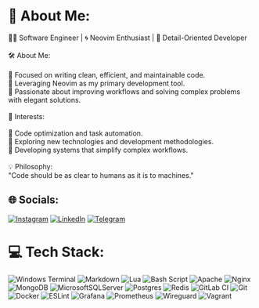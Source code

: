 # 💫 About Me:
👨‍💻 Software Engineer | 🌀 Neovim Enthusiast | 🎯 Detail-Oriented Developer<br><br>🛠 About Me:<br><br>    🔹 Focused on writing clean, efficient, and maintainable code.<br>    🔹 Leveraging Neovim as my primary development tool.<br>    🔹 Passionate about improving workflows and solving complex problems with elegant solutions.<br><br>🌟 Interests:<br><br>    🔹 Code optimization and task automation.<br>    🔹 Exploring new technologies and development methodologies.<br>    🔹 Developing systems that simplify complex workflows.<br><br>💡 Philosophy:<br>"Code should be as clear to humans as it is to machines."


## 🌐 Socials:
[![Instagram](https://img.shields.io/badge/Instagram-%23E4405F.svg?logo=Instagram&logoColor=white)](https://instagram.com/ivan.a.lobanov) [![LinkedIn](https://img.shields.io/badge/LinkedIn-%230077B5.svg?logo=linkedin&logoColor=white)](https://linkedin.com/in/ivan-a-lobanov) [![Telegram](https://img.shields.io/badge/Telegram-blue)](https://t.me/ialobanov)

# 💻 Tech Stack:
![Windows Terminal](https://img.shields.io/badge/Windows%20Terminal-%234D4D4D.svg?style=for-the-badge&logo=windows-terminal&logoColor=white) ![Markdown](https://img.shields.io/badge/markdown-%23000000.svg?style=for-the-badge&logo=markdown&logoColor=white) ![Lua](https://img.shields.io/badge/lua-%232C2D72.svg?style=for-the-badge&logo=lua&logoColor=white) ![Bash Script](https://img.shields.io/badge/bash_script-%23121011.svg?style=for-the-badge&logo=gnu-bash&logoColor=white) ![Apache](https://img.shields.io/badge/apache-%23D42029.svg?style=for-the-badge&logo=apache&logoColor=white) ![Nginx](https://img.shields.io/badge/nginx-%23009639.svg?style=for-the-badge&logo=nginx&logoColor=white) ![MongoDB](https://img.shields.io/badge/MongoDB-%234ea94b.svg?style=for-the-badge&logo=mongodb&logoColor=white) ![MicrosoftSQLServer](https://img.shields.io/badge/Microsoft%20SQL%20Server-CC2927?style=for-the-badge&logo=microsoft%20sql%20server&logoColor=white) ![Postgres](https://img.shields.io/badge/postgres-%23316192.svg?style=for-the-badge&logo=postgresql&logoColor=white) ![Redis](https://img.shields.io/badge/redis-%23DD0031.svg?style=for-the-badge&logo=redis&logoColor=white) ![GitLab CI](https://img.shields.io/badge/gitlab%20CI-%23181717.svg?style=for-the-badge&logo=gitlab&logoColor=white) ![Git](https://img.shields.io/badge/git-%23F05033.svg?style=for-the-badge&logo=git&logoColor=white) ![Docker](https://img.shields.io/badge/docker-%230db7ed.svg?style=for-the-badge&logo=docker&logoColor=white) ![ESLint](https://img.shields.io/badge/ESLint-4B3263?style=for-the-badge&logo=eslint&logoColor=white) ![Grafana](https://img.shields.io/badge/grafana-%23F46800.svg?style=for-the-badge&logo=grafana&logoColor=white) ![Prometheus](https://img.shields.io/badge/Prometheus-E6522C?style=for-the-badge&logo=Prometheus&logoColor=white) ![Wireguard](https://img.shields.io/badge/wireguard-%2388171A.svg?style=for-the-badge&logo=wireguard&logoColor=white) ![Vagrant](https://img.shields.io/badge/vagrant-%231563FF.svg?style=for-the-badge&logo=vagrant&logoColor=white)

<!-- Proudly created with GPRM ( https://gprm.itsvg.in ) -->
